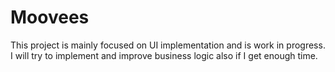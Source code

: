 # Moovees
This project is mainly focused on UI implementation and is work in progress. 
I will try to implement and improve business logic also if I get enough time.
